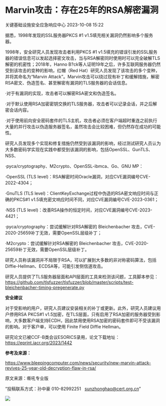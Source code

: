 #  Marvin攻击：存在25年的RSA解密漏洞   
 关键基础设施安全应急响应中心   2023-10-08 15:22  
  
据悉，1998年发现的SSL服务器PKCS #1 v1.5填充相关漏洞仍然影响多个服务器。  
  
1998年，安全研究人员发现攻击者利用PKCS #1 v1.5填充的错误引发的SSL服务器的错误信息可以发起选择密文攻击，当与RSA解密同时使用时可以完全破解TLS解密的机密性；2018年，Hanno B?ck等人证明19年之后，许多互联网服务器仍然受到该攻击的变种的影响，红帽（Red Hat）研究人员发现了该攻击的多个变种，并将其命名为“Marvin Attack”。Marvin攻击可以绕过现有补丁和缓解措施，解密RSA密文、伪造签名、甚至解密有漏洞的TLS服务器的会话信息。  
  
·对于有漏洞的实现，攻击者可以解密RSA密文和伪造签名。  
  
·对于默认使用RSA加密密钥交换的TLS服务器，攻击者可以记录会话，并之后解密会话内容。  
  
·对于使用前向安全密码套件的TLS主机，攻击者必须在客户端超时重连之前执行大量的并行攻击以伪造服务器签名，虽然攻击会比较困难，但仍然存在成功的可能性。  
  
研究人员发现多个实现和修复措施仍然受到该漏洞的影响，经过测试研究人员认为大多数密码学实现在实践中都受到该漏洞的影响，包括OpenSSL、GunTLS、NSS、  
  
·pyca/cryptography、M2crypto、OpenSSL-ibmca、Go、GNU MP：  
  
·OpenSSL (TLS level)：RSA解密时间Oracle漏洞，对应CVE漏洞编号CVE-2022-4304；  
  
·GnuTLS (TLS level)：ClientKeyExchange过程中伪造的RSA密文响应时间与正确的PKCS#1 v1.5填充密文响应时间不同，对应CVE漏洞编号CVE-2023-0361；  
  
·NSS (TLS level)：改善RSA操作的恒定时间，对应CVE漏洞编号CVE-2023-4421；  
  
·pyca/cryptography：尝试缓解针对RSA解密的 Bleichenbacher 攻击，CVE-2020-25659补丁无效，需要OpenSSL层级补丁；  
  
·M2crypto：尝试缓解针对RSA解密的 Bleichenbacher 攻击，CVE-2020-25659补丁无效，需要OpenSSL层级补丁。  
  
研究人员称该漏洞并不局限于RSA，可以扩展到大多数的非对称密码算法，包括Diffie-Hellman、ECDSA等，可能引发侧信道攻击。  
  
研究人员提供了TLS服务器层面和API层面的工具来检测该问题，工具脚本参见：https://github.com/tlsfuzzer/tlsfuzzer/blob/master/scripts/test-bleichenbacher-timing-pregenerate.py  
  
**安全建议**  
  
对于受影响的用户，研究人员建议安装相关的补丁或更新。此外，研究人员建议用户停用RSA PKCS#1 v1.5加密，在TLS层面，只有启用了RSA加密的服务器受到影响，大多数客户端支持ECDH，因此禁用使用RSA加密的密码套件即可不受该漏洞的影响。对于客户单，可以使用 Finite Field Diffie Hellman。  
  
研究论文已被CCF-B类会议ESORICS录用，论文下载地址：https://eprint.iacr.org/2023/1442  
  
**参考及来源：**  
  
https://www.bleepingcomputer.com/news/security/new-marvin-attack-revives-25-year-old-decryption-flaw-in-rsa/  
  
  
  
原文来源：嘶吼专业版  
  
“投稿联系方式：孙中豪 010-82992251   sunzhonghao@cert.org.cn”  
  
![](https://mmbiz.qpic.cn/sz_mmbiz_jpg/iaz5iaQYxGogvC8qicuLNlkT5ibJnwu1leQiabRVqFk4Sb3q1fqrDhicLBNAqVY4REuTetY1zBYuUdic0nVhZR4FHpAfg/640?wx_fmt=jpeg&wxfrom=5&wx_lazy=1&wx_co=1 "")  
  
